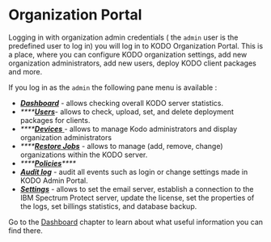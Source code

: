 # Organization Portal

Logging in with organization admin credentials \( the `admin` user is the predefined user to log in\) you will log in to KODO Organization Portal. This is a place, where you can configure KODO organization settings, add new organization administrators, add new users, deploy KODO client packages and more.

If you log in as the `admin` the following pane menu is available :

* [_**Dashboard**_](../kodo-admin-portal/dashboard.md) - allows checking overall KODO server statistics.
* _\*\*\*\*_[_**Users**_](users/)- allows to check, upload, set, and delete deployment packages for clients.
* _\*\*\*\*_[_**Devices**_ ](devices/)- allows to manage Kodo administrators and display organization administrators 
* _\*\*\*\*_[_**Restore Jobs**_](restore-jobs.md) - allows to manage \(add, remove, change\) organizations within the KODO server.
* _\*\*\*\*_[_**Policies**_](policies/)_\*\*\*\*_
* [_**Audit log**_](../kodo-admin-portal/auditlog.md) - audit all events such as login or change settings made in KODO Admin Portal.
* [_**Settings**_](../kodo-admin-portal/settings.md) - allows to set the email server, establish a connection to the IBM Spectrum Protect server,  update the license, set the properties of the logs, set billings statistics, and database backup.

Go to the [Dashboard](../kodo-admin-portal/dashboard.md) chapter to learn about what useful information you can find there.



